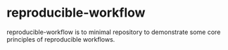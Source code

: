
<!-- README.md is generated from README.Rmd. Please edit that file -->

# reproducible-workflow

<!-- badges: start -->

<!-- badges: end -->

reproducible-workflow is to minimal repository to demonstrate some core
principles of reproducible workflows.
